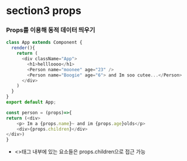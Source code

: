 # section3 props		

### Props를 이용해 동적 데이터 띄우기

```javascript
class App extends Component {
  render(){
    return (
      <div className="App">
        <h1>hellloooo</h1>
        <Person name="moonee" age="23" />
        <Person name="Boogie" age="6"> and Im soo cutee...</Person>
      </div>
    )
  }
}
export default App;

```

```javascript
const person = (props)=>{
return (<div>
    <p> Im a {props.name}~ and im {props.age}olds</p> 
    <div>{props.children}</div>
</div>)
}

```

- <>태그 내부에 있는 요소들은 props.children으로 접근 가능



